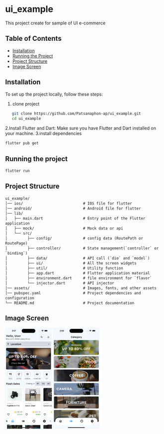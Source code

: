 # ui_example

This project create for sample of UI e-commerce

## Table of Contents

- [Installation](#installation)
- [Running the Project](#running-the-project)
- [Project Structure](#project-structure)
- [Image Screen](#Image-Screen)

## Installation

To set up the project locally, follow these steps:

1. clone project

```bash
   git clone https://github.com/Patsanaphon-ap/ui_example.git
   cd ui_example
```

2.Install Flutter and Dart: Make sure you have Flutter and Dart installed on your machine.
3.install dependencies

```bash
flutter pub get
```

## Running the project

```bash
flutter run
```

## Project Structure

```
ui_example/
│── ios/                           # IOS file for flutter
│── android/                       # Android file for flutter
│── lib/
│   ├── main.dart                  # Entry point of the Flutter application
│   ├── mock/                      # Mock data or api
│   └── src/
│         ├── config/              # config data (RoutePath or RoutePage)
│         ├── controller/          # State management(`controller` or `binding`)
│         ├── data/                # API call (`dio` and `model`)
│         ├── ui/                  # All the screen widgets
│         ├── util/                # Utility function
│         ├── app.dart             # Flutter application material
│         ├── environment.dart     # file environment for `flavor`
│         └── injector.dart        # API injector
│── assets/                        # Images, fonts, and other assets
│── pubspec.yaml                   # Project dependencies and configuration
└── README.md                      # Project documentation
```

## Image Screen

<div class="row">
   <img src="assets/screenshots/home.png" alt="App Screenshot" width="150"/>
   <img src="assets/screenshots/category.png" alt="App Screenshot" width="150"/>
</div>
